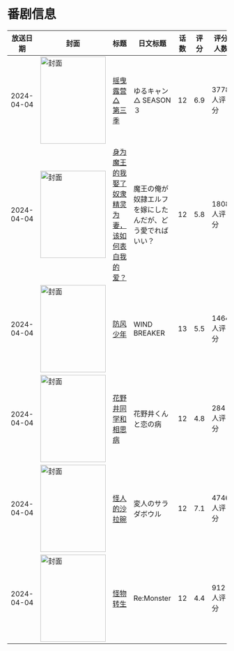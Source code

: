 # 番剧信息

|放送日期|封面|标题|日文标题|话数|评分|评分人数|
|---|---|---|---|---|---|---|
|2024-04-04|<img src="//lain.bgm.tv/pic/cover/c/19/1a/405785_u9it9.jpg" alt="封面" style="width:150px;height:200px;object-fit:cover;">|[摇曳露营△ 第三季](https://bangumi.tv/subject/405785)|ゆるキャン△ SEASON３|12|6.9|3778人评分|
|2024-04-04|<img src="//lain.bgm.tv/pic/cover/c/d2/b8/406251_MjAw4.jpg" alt="封面" style="width:150px;height:200px;object-fit:cover;">|[身为魔王的我娶了奴隶精灵为妻，该如何表白我的爱？](https://bangumi.tv/subject/406251)|魔王の俺が奴隷エルフを嫁にしたんだが、どう愛でればいい？|12|5.8|1808人评分|
|2024-04-04|<img src="//lain.bgm.tv/pic/cover/c/a2/38/426947_6c44C.jpg" alt="封面" style="width:150px;height:200px;object-fit:cover;">|[防风少年](https://bangumi.tv/subject/426947)|WIND BREAKER|13|5.5|1464人评分|
|2024-04-04|<img src="//lain.bgm.tv/pic/cover/c/45/7d/439850_Yy4b1.jpg" alt="封面" style="width:150px;height:200px;object-fit:cover;">|[花野井同学和相思病](https://bangumi.tv/subject/439850)|花野井くんと恋の病|12|4.8|284人评分|
|2024-04-04|<img src="//lain.bgm.tv/pic/cover/c/b8/0b/444403_u441B.jpg" alt="封面" style="width:150px;height:200px;object-fit:cover;">|[怪人的沙拉碗](https://bangumi.tv/subject/444403)|変人のサラダボウル|12|7.1|4746人评分|
|2024-04-04|<img src="//lain.bgm.tv/pic/cover/c/8e/3c/455345_nJwNn.jpg" alt="封面" style="width:150px;height:200px;object-fit:cover;">|[怪物转生](https://bangumi.tv/subject/455345)|Re:Monster|12|4.4|912人评分|
